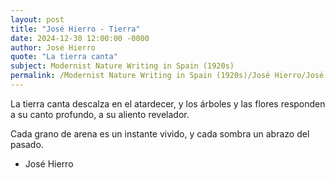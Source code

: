 ```yaml
---
layout: post
title: "José Hierro - Tierra"
date: 2024-12-30 12:00:00 -0000
author: José Hierro
quote: "La tierra canta"
subject: Modernist Nature Writing in Spain (1920s)
permalink: /Modernist Nature Writing in Spain (1920s)/José Hierro/José Hierro - Tierra
---
```


La tierra canta
descalza en el atardecer,
y los árboles
y las flores responden
a su canto profundo,
a su aliento revelador.

Cada grano de arena
es un instante vivido,
y cada sombra
un abrazo del pasado.

- José Hierro
